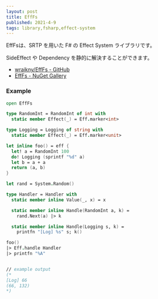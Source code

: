 ```yaml
---
layout: post
title: EffFs
published: 2021-4-9
tags: library,fsharp,effect-system
---
```


EffFsは、SRTP を用いた F# の Effect System ライブラリです。

SideEffect や Dependency を静的に解決することができます。

- [wraikny/EffFs - GitHub](https://github.com/wraikny/EffFs)
- [EffFs - NuGet Gallery](https://www.nuget.org/packages/EffFs/)

<!--more-->

### Example

```fsharp
open EffFs

type RandomInt = RandomInt of int with
  static member Effect(_) = Eff.marker<int>

type Logging = Logging of string with
  static member Effect(_) = Eff.marker<unit>

let inline foo() = eff {
  let! a = RandomInt 100
  do! Logging (sprintf "%d" a)
  let b = a + a
  return (a, b)
}

let rand = System.Random()

type Handler = Handler with
  static member inline Value(_, x) = x

  static member inline Handle(RandomInt a, k) =
    rand.Next(a) |> k

  static member inline Handle(Logging s, k) =
    printfn "[Log] %s" s; k()

foo()
|> Eff.handle Handler
|> printfn "%A"


// example output
(*
[Log] 66
(66, 132)
*)
```